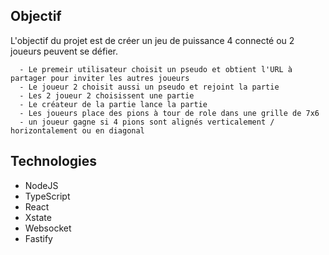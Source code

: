 ## Objectif

L'objectif du projet est de créer un jeu de puissance 4 connecté ou 2 joueurs peuvent se défier.

      - Le premeir utilisateur choisit un pseudo et obtient l'URL à partager pour inviter les autres joueurs 
      - Le joueur 2 choisit aussi un pseudo et rejoint la partie
      - Les 2 joueur 2 choisissent une partie
      - Le créateur de la partie lance la partie
      - Les joueurs place des pions à tour de role dans une grille de 7x6
      - un joueur gagne si 4 pions sont alignés verticalement / horizontalement ou en diagonal

## Technologies 

  - NodeJS
  - TypeScript
  - React 
  - Xstate
  - Websocket
  - Fastify
